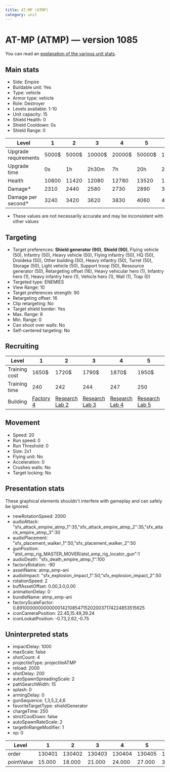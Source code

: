 ```yaml
---
title: AT-MP (ATMP)
category: unit
---
```


# AT-MP (ATMP) — version 1085

You can read an [explanation  of the various unit stats](unitexplained.md).

## Main stats

  * Side: Empire
  * Buildable unit: Yes
  * Type: vehicle
  * Armor type: vehicle
  * Role: Destroyer
  * Levels available: 1-10
  * Unit capacity: 15
  * Shield Health: 0
  * Shield Cooldown: 0s
  * Shield Range: 0

|Level               |1    |2    |3     |4     |5     |6      |7      |8      |9       |10      |
|--------------------|-----|-----|------|------|------|-------|-------|-------|--------|--------|
|Upgrade requirements|5000$|5000$|10000$|20000$|50000$|135000$|225000$|450000$|1500000$|2500000$|
|Upgrade time        |0s   |1h   |2h30m |7h    |20h   |2d12h  |4d     |6d     |1w1d    |2w      |
|Health              |10800|11420|12080 |12780 |13520 |14320  |15160  |16070  |17030   |18050   |
|Damage*             |2310 |2440 |2580  |2730  |2890  |3060   |3240   |3430   |3630    |3850    |
|Damage per second*  |3240 |3420 |3620  |3830  |4060  |4290   |4550   |4810   |5090    |5400    |

* These values are not necessarily accurate and may be inconsistent with other values

## Targeting

  * Target preferences: **Shield generator (90)**, **Shield (90)**, Flying vehicle (50), Infantry (50), Heavy vehicle (50), Flying infantry (50), HQ (50), Droideka (50), Other building (50), Heavy infantry (50), Turret (50), Storage (50), Light vehicle (50), Support troop (50), Ressource generator (50), Retargeting offset (16), Heavy vehicular hero (1), Infantry hero (1), Heavy infantry hero (1), Vehicle hero (1), Wall (1), Trap (0)
  * Targeted type: ENEMIES
  * View Range: 10
  * Target preferences strength: 90
  * Retargeting offset: 16
  * Clip retargeting: No
  * Target shield border: Yes
  * Max. Range: 8
  * Min. Range: 0
  * Can shoot over walls: No
  * Self-centered targeting: No

## Recruiting

|Level        |1                              |2                                      |3                                      |4                                      |5                                      |6                                      |7                                      |8                                      |9                                      |10                                      |
|-------------|-------------------------------|---------------------------------------|---------------------------------------|---------------------------------------|---------------------------------------|---------------------------------------|---------------------------------------|---------------------------------------|---------------------------------------|----------------------------------------|
|Training cost|1650$                          |1720$                                  |1790$                                  |1870$                                  |1950$                                  |2250$                                  |2550$                                  |3000$                                  |3150$                                  |3450$                                   |
|Training time|240                            |242                                    |244                                    |247                                    |250                                    |260                                    |270                                    |420                                    |435                                    |450                                     |
|Building     |[Factory 4](empireFactory.html)|[Research Lab 2](empireOffenseLab.html)|[Research Lab 3](empireOffenseLab.html)|[Research Lab 4](empireOffenseLab.html)|[Research Lab 5](empireOffenseLab.html)|[Research Lab 6](empireOffenseLab.html)|[Research Lab 7](empireOffenseLab.html)|[Research Lab 8](empireOffenseLab.html)|[Research Lab 9](empireOffenseLab.html)|[Research Lab 10](empireOffenseLab.html)|

## Movement

  * Speed: 20
  * Run speed: 0
  * Run Threshold: 0
  * Size: 2x1
  * Flying unit: No
  * Acceleration: 0
  * Crushes walls: No
  * Target locking: No

## Presentation stats

These graphical elements shouldn't interfere with gameplay and can safely be ignored.

  * newRotationSpeed: 2000
  * audioAttack: "sfx_attack_empire_atmp_1":35,"sfx_attack_empire_atmp_2":35,"sfx_attack_empire_atmp_3":30
  * audioPlacement: "sfx_placement_walker_1":50,"sfx_placement_walker_2":50
  * gunPosition: "atst_emp_rig_MASTER_MOVER/atst_emp_rig_locator_gun":1
  * audioDeath: "sfx_death_empire_atmp_1":100
  * factoryRotation: -90
  * assetName: atmp_emp-ani
  * audioImpact: "sfx_explosion_impact_1":50,"sfx_explosion_impact_2":50
  * rotationSpeed: 2
  * buffAssetOffset: 0.00,3.0,0.00
  * animationDelay: 0
  * bundleName: atmp_emp-ani
  * factoryScaleFactor: 0.8910000000000000142108547152020037174224853515625
  * iconCameraPosition: 22.45,15.49,39.24
  * iconLookatPosition: -0.73,2.62,-0.75

## Uninterpreted stats

  * impactDelay: 1000
  * maxScale: false
  * shotCount: 4
  * projectileType: projectileATMP
  * reload: 2000
  * shotDelay: 200
  * autoSpawnSpreadingScale: 2
  * pathSearchWidth: 15
  * splash: 0
  * armingDelay: 0
  * gunSequence: 1,3,5,2,4,6
  * favoriteTargetType: shieldGenerator
  * chargeTime: 250
  * strictCoolDown: false
  * autoSpawnRateScale: 2
  * targetInRangeModifier: 1
  * xp: 0

|Level     |1     |2     |3     |4     |5     |6     |7     |8     |9     |10    |
|----------|------|------|------|------|------|------|------|------|------|------|
|order     |130401|130402|130403|130404|130405|130406|130407|130408|130409|130410|
|pointValue|15.000|18.000|21.000|24.000|27.000|30.000|33.000|36.000|39.000|45.000|

